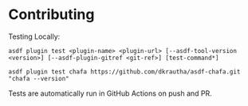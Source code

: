 # Contributing

Testing Locally:

```shell
asdf plugin test <plugin-name> <plugin-url> [--asdf-tool-version <version>] [--asdf-plugin-gitref <git-ref>] [test-command*]

asdf plugin test chafa https://github.com/dkrautha/asdf-chafa.git "chafa --version"
```

Tests are automatically run in GitHub Actions on push and PR.
